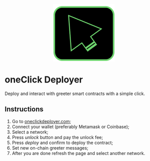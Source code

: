 <p align="center">
  <img 
   src="https://github.com/oneclick-web3/oneClick-deployer/blob/master/assets/oneclick-logo-2.png?raw=true" alt="Sublime's custom image"/>
</p>

# oneClick Deployer

Deploy and interact with greeter smart contracts with a simple click.

## Instructions

1. Go to [oneclickdeployer.com](https://www.oneclickdeployer.com);
2. Connect your wallet (preferably Metamask or Coinbase);
3. Select a network;
4. Press *unlock* button and pay the unlock fee;
5. Press *deploy* and confirm to deploy the contract;
6. Set new on-chain greeter messages;
7. After you are done refresh the page and select another network.
